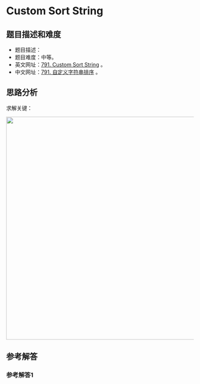 # Custom Sort String

## 题目描述和难度
+ 题目描述：
+ 题目难度：中等。
+ 英文网址：[791. Custom Sort String](https://leetcode.com/problems/custom-sort-string/description/)  。
+ 中文网址：[791. 自定义字符串排序](https://leetcode-cn.com/problems/custom-sort-string/description/)  。
## 思路分析
求解关键：

<img src="https://liweiwei1419.github.io/images/leetcode-solution/" width="600">

## 参考解答
### 参考解答1

```java

```